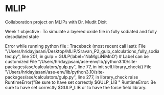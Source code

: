 # MLIP
Collaboration project on MLIPs with Dr. Mudit Dixit

Week 1 objective : To simulate a layered oxide file in fully sodiated and fully desodiated state 

Error while running python file :
Traceback (most recent call last):
File "/Users/hridayjasani/Desktop/MLIP/Sravan_P2_gulp_calculations_fully_sodiated.py", line 201, in
gulp = GULP(label='NaMgLiNiMnO') # Label can be customized
File "/Users/hridayjasani/ase-env/lib/python3.10/site-packages/ase/calculators/gulp.py", line 77, in init
self.library_check()
File "/Users/hridayjasani/ase-env/lib/python3.10/site-packages/ase/calculators/gulp.py", line 277, in library_check
raise RuntimeError("Be sure to have set correctly $GULP_LIB "
RuntimeError: Be sure to have set correctly $GULP_LIB or to have the force field library.
